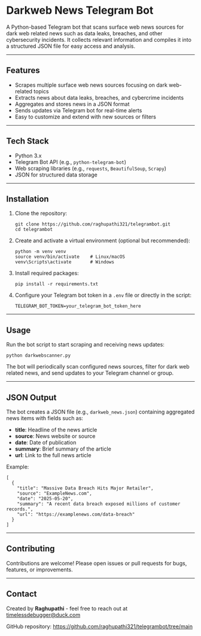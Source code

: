 
  <h1>Darkweb News Telegram Bot</h1>
  <p>
    A Python-based Telegram bot that scans surface web news sources for dark web related news such as data leaks, breaches, and other cybersecurity incidents. It collects relevant information and compiles it into a structured JSON file for easy access and analysis.
  </p>

  <hr />

  <h2>Features</h2>
  <ul>
    <li>Scrapes multiple surface web news sources focusing on dark web-related topics</li>
    <li>Extracts news about data leaks, breaches, and cybercrime incidents</li>
    <li>Aggregates and stores news in a JSON format</li>
    <li>Sends updates via Telegram bot for real-time alerts</li>
    <li>Easy to customize and extend with new sources or filters</li>
  </ul>

  <hr />

  <h2>Tech Stack</h2>
  <ul>
    <li>Python 3.x</li>
    <li>Telegram Bot API (e.g., <code>python-telegram-bot</code>)</li>
    <li>Web scraping libraries (e.g., <code>requests</code>, <code>BeautifulSoup</code>, <code>Scrapy</code>)</li>
    <li>JSON for structured data storage</li>
  </ul>

  <hr />

  <h2>Installation</h2>
  <ol>
    <li>
      Clone the repository:<br />
      <pre><code>git clone https://github.com/raghupathi321/telegrambot.git
cd telegrambot</code></pre>
    </li>
    <li>
      Create and activate a virtual environment (optional but recommended):<br />
      <pre><code>python -m venv venv
source venv/bin/activate    # Linux/macOS
venv\Scripts\activate       # Windows</code></pre>
    </li>
    <li>
      Install required packages:<br />
      <pre><code>pip install -r requirements.txt</code></pre>
    </li>
    <li>
      Configure your Telegram bot token in a <code>.env</code> file or directly in the script:<br />
      <pre><code>TELEGRAM_BOT_TOKEN=your_telegram_bot_token_here</code></pre>
    </li>
  </ol>

  <hr />

  <h2>Usage</h2>
  <p>Run the bot script to start scraping and receiving news updates:</p>
  <pre><code>python darkwebscanner.py</code></pre>
  <p>
    The bot will periodically scan configured news sources, filter for dark web related news, and send updates to your Telegram channel or group.
  </p>

  <hr />

  <h2>JSON Output</h2>
  <p>The bot creates a JSON file (e.g., <code>darkweb_news.json</code>) containing aggregated news items with fields such as:</p>
  <ul>
    <li><strong>title</strong>: Headline of the news article</li>
    <li><strong>source</strong>: News website or source</li>
    <li><strong>date</strong>: Date of publication</li>
    <li><strong>summary</strong>: Brief summary of the article</li>
    <li><strong>url</strong>: Link to the full news article</li>
  </ul>

  <p>Example:</p>
  <pre><code>[
  {
    "title": "Massive Data Breach Hits Major Retailer",
    "source": "ExampleNews.com",
    "date": "2025-05-20",
    "summary": "A recent data breach exposed millions of customer records.",
    "url": "https://examplenews.com/data-breach"
  }
]</code></pre>

  <hr />

  <h2>Contributing</h2>
  <p>Contributions are welcome! Please open issues or pull requests for bugs, features, or improvements.</p>

  <hr />

  <h2>Contact</h2>
  <p>
    Created by <strong>Raghupathi</strong> - feel free to reach out at 
    <a href="mailto:timelessdebugger@duck.com">timelessdebugger@duck.com</a>
  </p>

  <p>GitHub repository: <a href="https://github.com/raghupathi321/telegrambot/tree/main">https://github.com/raghupathi321/telegrambot/tree/main</a></p>

